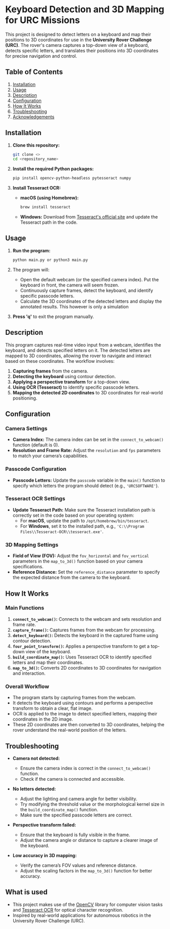 # Keyboard Detection and 3D Mapping for URC Missions

This project is designed to detect letters on a keyboard and map their positions to 3D coordinates for use in the **University Rover Challenge (URC)**. The rover's camera captures a top-down view of a keyboard, detects specific letters, and translates their positions into 3D coordinates for precise navigation and control.

## Table of Contents
1. [Installation](#installation)
2. [Usage](#usage)
3. [Description](#description)
4. [Configuration](#configuration)
5. [How It Works](#how-it-works)
6. [Troubleshooting](#troubleshooting)
7. [Acknowledgements](#acknowledgements)

## Installation
1. **Clone this repository:**
   ```bash
   git clone <>
   cd <repository_name>
   ```

2. **Install the required Python packages:**
   ```bash
   pip install opencv-python-headless pytesseract numpy
   ```

3. **Install Tesseract OCR:**
   - **macOS (using Homebrew):**
     ```bash
     brew install tesseract
     ```
   - **Windows:** Download from [Tesseract's official site](https://github.com/tesseract-ocr/tesseract) and update the Tesseract path in the code.

## Usage
1. **Run the program:**
   ```bash
   python main.py or python3 main.py
   ```

2. The program will:
   - Open the default webcam (or the specified camera index). Put the keyboard in front, the camera will seem frozen.
   - Continuously capture frames, detect the keyboard, and identify specific passcode letters.
   - Calculate the 3D coordinates of the detected letters and display the annotated results. This however is only a simulation

3. **Press 'q'** to exit the program manually.

## Description
This program captures real-time video input from a webcam, identifies the keyboard, and detects specified letters on it. The detected letters are mapped to 3D coordinates, allowing the rover to navigate and interact based on these coordinates. The workflow involves:
1. **Capturing frames** from the camera.
2. **Detecting the keyboard** using contour detection.
3. **Applying a perspective transform** for a top-down view.
4. **Using OCR (Tesseract)** to identify specific passcode letters.
5. **Mapping the detected 2D coordinates** to 3D coordinates for real-world positioning.

## Configuration
### Camera Settings
- **Camera Index:** The camera index can be set in the `connect_to_webcam()` function (default is 0).
- **Resolution and Frame Rate:** Adjust the `resolution` and `fps` parameters to match your camera’s capabilities.

### Passcode Configuration
- **Passcode Letters:** Update the `passcode` variable in the `main()` function to specify which letters the program should detect (e.g., `'URCSOFTWARE'`).

### Tesseract OCR Settings
- **Update Tesseract Path:** Make sure the Tesseract installation path is correctly set in the code based on your operating system:
  - For **macOS**, update the path to `/opt/homebrew/bin/tesseract`.
  - For **Windows**, set it to the installed path, e.g., `'C:\\Program Files\\Tesseract-OCR\\tesseract.exe'`.

### 3D Mapping Settings
- **Field of View (FOV):** Adjust the `fov_horizontal` and `fov_vertical` parameters in the `map_to_3d()` function based on your camera specifications.
- **Reference Distance:** Set the `reference_distance` parameter to specify the expected distance from the camera to the keyboard.

## How It Works
### Main Functions
1. **`connect_to_webcam()`:** Connects to the webcam and sets resolution and frame rate.
2. **`capture_frame()`:** Captures frames from the webcam for processing.
3. **`detect_keyboard()`:** Detects the keyboard in the captured frame using contour detection.
4. **`four_point_transform()`:** Applies a perspective transform to get a top-down view of the keyboard.
5. **`build_coordinate_map()`:** Uses Tesseract OCR to identify specified letters and map their coordinates.
6. **`map_to_3d()`:** Converts 2D coordinates to 3D coordinates for navigation and interaction.

### Overall Workflow
- The program starts by capturing frames from the webcam.
- It detects the keyboard using contours and performs a perspective transform to obtain a clear, flat image.
- OCR is applied to the image to detect specified letters, mapping their coordinates in the 2D image.
- These 2D coordinates are then converted to 3D coordinates, helping the rover understand the real-world position of the letters.

## Troubleshooting
- **Camera not detected:**
  - Ensure the camera index is correct in the `connect_to_webcam()` function.
  - Check if the camera is connected and accessible.

- **No letters detected:**
  - Adjust the lighting and camera angle for better visibility.
  - Try modifying the threshold value or the morphological kernel size in the `build_coordinate_map()` function.
  - Make sure the specified passcode letters are correct.

- **Perspective transform failed:**
  - Ensure that the keyboard is fully visible in the frame.
  - Adjust the camera angle or distance to capture a clearer image of the keyboard.

- **Low accuracy in 3D mapping:**
  - Verify the camera’s FOV values and reference distance.
  - Adjust the scaling factors in the `map_to_3d()` function for better accuracy.

## What is used
- This project makes use of the [OpenCV](https://opencv.org/) library for computer vision tasks and [Tesseract OCR](https://github.com/tesseract-ocr/tesseract) for optical character recognition.
- Inspired by real-world applications for autonomous robotics in the University Rover Challenge (URC).
